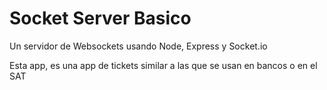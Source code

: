 # Socket Server Basico

Un servidor de Websockets usando Node, Express y Socket.io

Esta app, es una app de tickets similar a las que se usan en bancos o en el SAT
